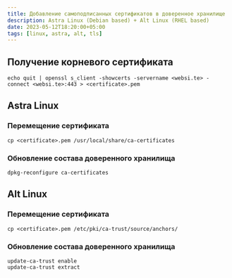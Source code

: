 ```yaml
---
title: Добавление самоподписанных сертификатов в доверенное хранилище
description: Astra Linux (Debian based) + Alt Linux (RHEL based)
date: 2023-05-12T18:20:00+05:00
tags: [linux, astra, alt, tls]
---
```

## Получение корневого сертификата
```shell
echo quit | openssl s_client -showcerts -servername <websi.te> -connect <websi.te>:443 > <certificate>.pem
```

## Astra Linux

### Перемещение сертификата
```shell
cp <certificate>.pem /usr/local/share/ca-certificates
```

### Обновление состава доверенного хранилища 
```shell
dpkg-reconfigure ca-certificates
```

## Alt Linux

### Перемещение сертификата
```shell
cp <certificate>.pem /etc/pki/ca-trust/source/anchors/
```

### Обновление состава доверенного хранилища 
```shell
update-ca-trust enable
update-ca-trust extract
```
